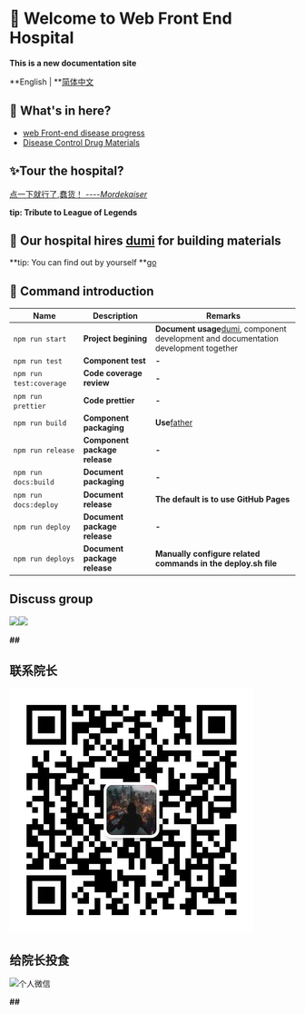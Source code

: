 # 🌟 Welcome to Web Front End Hospital

**This is a new documentation site**

**English | **[简体中文](zh-CN)

## 🚀 What's in here?

- [web Front-end disease progress](/guide)
- [Disease Control Drug Materials](components/)

## ✨Tour the hospital?

[点一下就行了,蠢货！ ----_Mordekaiser_](http://liuyuanhua.site/my-markdown/)

**tip: Tribute to League of Legends**

## 📒 Our hospital hires [dumi](https://d.umijs.org/zh-CN/guide) for building materials

**tip: You can find out by yourself **[go](https://d.umijs.org/zh-CN/guide)

## 🤖 Command introduction

| **Name**                | **Description**               | **Remarks**                                                                                                           |
| ----------------------- | ----------------------------- | --------------------------------------------------------------------------------------------------------------------- |
| `npm run start`         | **Project begining**          | **Document usage**[dumi](https://github.com/umijs/dumi), component development and documentation development together |
| `npm run test`          | **Component test**            | **-**                                                                                                                 |
| `npm run test:coverage` | **Code coverage review**      | **-**                                                                                                                 |
| `npm run prettier`      | **Code prettier**             | **-**                                                                                                                 |
| `npm run build`         | **Component packaging**       | **Use**[father](https://github.com/umijs/father)                                                                      |
| `npm run release`       | **Component package release** | **-**                                                                                                                 |
| `npm run docs:build`    | **Document packaging**        | **-**                                                                                                                 |
| `npm run docs:deploy`   | **Document release**          | **The default is to use GitHub Pages**                                                                                |
| `npm run deploy`        | **Document package release**  | **-**                                                                                                                 |
| `npm run deploys`       | **Document package release**  | **Manually configure related commands in the deploy.sh file**                                                         |

## Discuss group

![](https://gw.alipayobjects.com/zos/bmw-prod/ce3439e7-3bf9-4031-b823-6473439ec9e6/kxkiis4c_w1004_h1346.jpeg)![](https://gw.alipayobjects.com/zos/bmw-prod/c18bc2a5-719a-48ca-b225-c79ef88bfb43/k7m10ymd_w1004_h1346.jpeg)

**##**

## 联系院长

![](https://raw.githubusercontent.com/LiuYuanhuaG/my-markdown/408bae1293ed0bb71074937ba1695a613f2e2a11/public/img/my_wx.jpg '个人微信')

## 给院长投食

![](https://raw.iqiq.io/LiuYuanhuaG/my-markdown/5f657624af9914f2368a2056dff73934a9c01137/public/img/toushi.jpg '个人微信')

**##**
